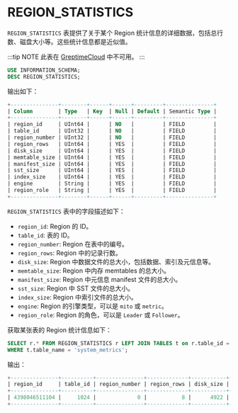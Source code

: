 # REGION_STATISTICS

`REGION_STATISTICS` 表提供了关于某个 Region 统计信息的详细数据，包括总行数、磁盘大小等。这些统计信息都是近似值。

:::tip NOTE
此表在 [GreptimeCloud](https://greptime.cloud/) 中不可用。
:::

```sql
USE INFORMATION_SCHEMA;
DESC REGION_STATISTICS;
```

输出如下：

```sql
+---------------+--------+------+------+---------+---------------+
| Column        | Type   | Key  | Null | Default | Semantic Type |
+---------------+--------+------+------+---------+---------------+
| region_id     | UInt64 |      | NO   |         | FIELD         |
| table_id      | UInt32 |      | NO   |         | FIELD         |
| region_number | UInt32 |      | NO   |         | FIELD         |
| region_rows   | UInt64 |      | YES  |         | FIELD         |
| disk_size     | UInt64 |      | YES  |         | FIELD         |
| memtable_size | UInt64 |      | YES  |         | FIELD         |
| manifest_size | UInt64 |      | YES  |         | FIELD         |
| sst_size      | UInt64 |      | YES  |         | FIELD         |
| index_size    | UInt64 |      | YES  |         | FIELD         |
| engine        | String |      | YES  |         | FIELD         |
| region_role   | String |      | YES  |         | FIELD         |
+---------------+--------+------+------+---------+---------------+
```

`REGION_STATISTICS` 表中的字段描述如下：

- `region_id`: Region 的 ID。
- `table_id`: 表的 ID。
- `region_number`: Region 在表中的编号。
- `region_rows`: Region 中的记录行数。
- `disk_size`: Region 中数据文件的总大小，包括数据、索引及元信息等。
- `memtable_size`: Region 中内存 memtables 的总大小。
- `manifest_size`: Region 中元信息 manifest 文件的总大小。
- `sst_size`: Region 中 SST 文件的总大小。
- `index_size`: Region 中索引文件的总大小。
- `engine`: Region 的引擎类型，可以是 `mito` 或 `metric`。
- `region_role`: Region 的角色，可以是 `Leader` 或 `Follower`。

获取某张表的 Region 统计信息如下：

```sql
SELECT r.* FROM REGION_STATISTICS r LEFT JOIN TABLES t on r.table_id = t.table_id \
WHERE t.table_name = 'system_metrics';
```

输出：
```sql
+---------------+----------+---------------+-------------+-----------+---------------+---------------+----------+------------+--------+-------------+
| region_id     | table_id | region_number | region_rows | disk_size | memtable_size | manifest_size | sst_size | index_size | engine | region_role |
+---------------+----------+---------------+-------------+-----------+---------------+---------------+----------+------------+--------+-------------+
| 4398046511104 |     1024 |             0 |           8 |      4922 |             0 |          1338 |     3249 |        335 | mito   | Leader      |
+---------------+----------+---------------+-------------+-----------+---------------+---------------+----------+------------+--------+-------------+
```
```
